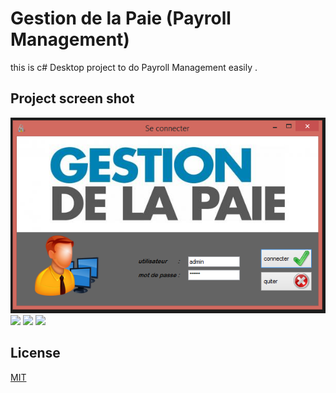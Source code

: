 # Gestion de la Paie (Payroll Management)

this is c# Desktop project to do  Payroll Management easily  .

## Project screen shot  
![](/images/1.PNG)
![](/paie/tree/master/images/2.PNG)
![](/paie/tree/master/images/3.PNG)
![](/paie/tree/master/images/4.PNG)

## License
[MIT](https://choosealicense.com/licenses/mit/)
